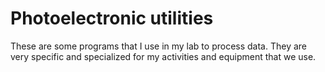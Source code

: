 # Photoelectronic utilities
These are some programs that I use in my lab to process data.
They are very specific and specialized for my activities and equipment that we use.

